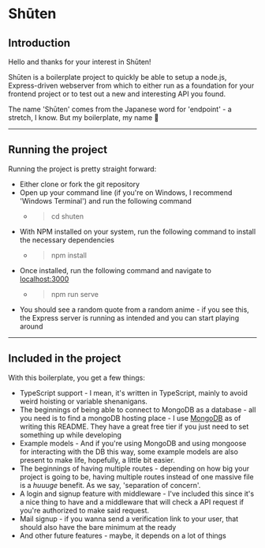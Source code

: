 # Shūten

## Introduction
Hello and thanks for your interest in Shūten!

Shūten is a boilerplate project to quickly be able to setup a node.js, Express-driven webserver from which to either run as a foundation for your frontend project or to test out a new and interesting API you found.

The name 'Shūten' comes from the Japanese word for 'endpoint' - a stretch, I know. But my boilerplate, my name 👹

---

## Running the project
Running the project is pretty straight forward:
* Either clone or fork the git repository
* Open up your command line (if you're on Windows, I recommend 'Windows Terminal') and run the following command 
  * > cd shuten
* With NPM installed on your system, run the following command to install the necessary dependencies
  * > npm install
* Once installed, run the following command and navigate to [localhost:3000](http://localhost:3000)
  * > npm run serve
* You should see a random quote from a random anime - if you see this, the Express server is running as intended and you can start playing around

---

## Included in the project
With this boilerplate, you get a few things:
* TypeScript support - I mean, it's written in TypeScript, mainly to avoid weird hoisting or variable shenanigans.
* The beginnings of being able to connect to MongoDB as a database - all you need is to find a mongoDB hosting place - I use [MongoDB](https://mongodb.com) as of writing this README. They have a great free tier if you just need to set something up while developing
* Example models - And if you're using MongoDB and using mongoose for interacting with the DB this way, some example models are also present to make life, hopefully, a little bit easier.
* The beginnings of having multiple routes - depending on how big your project is going to be, having multiple routes instead of one massive file is a *huuuge* benefit. As we say, 'separation of concern'.
* A login and signup feature with middleware - I've included this since it's a nice thing to have and a middleware that will check a API request if you're authorized to make said request.
* Mail signup - if you wanna send a verification link to your user, that should also have the bare minimum at the ready
* And other future features - maybe, it depends on a lot of things
